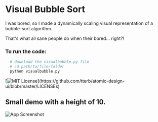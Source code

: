 
# Visual Bubble Sort

I was bored, so I made a dynamically scaling visual representation of a bubble-sort algorithm.

That's what all sane people do when their bored... right?!


### To run the code:
```py
  # download the visualbubble.py file
  # cd path/to/file/folder
  python visualbubble.py
```

[![MIT License](https://img.shields.io/apm/l/atomic-design-ui.svg?)](https://github.com/tterb/atomic-design-ui/blob/master/LICENSEs)

## Small demo with a height of 10. 

![App Screenshot](https://i.imgur.com/Q308FQl.gif)
